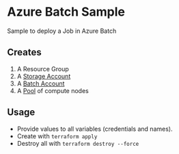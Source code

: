 # Azure Batch Sample

Sample to deploy a Job in Azure Batch

## Creates

1. A Resource Group
2. A [Storage Account](https://docs.microsoft.com/en-us/azure/batch/batch-api-basics#azure-storage-account)
3. A [Batch Account](https://docs.microsoft.com/en-us/azure/batch/batch-api-basics#account)
4. A [Pool](https://docs.microsoft.com/en-us/azure/batch/batch-api-basics#pool) of compute nodes

## Usage

- Provide values to all variables (credentials and names).
- Create with `terraform apply`
- Destroy all with `terraform destroy --force`

